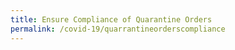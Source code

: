 ```yaml
---
title: Ensure Compliance of Quarantine Orders
permalink: /covid-19/quarrantineorderscompliance
---
```

